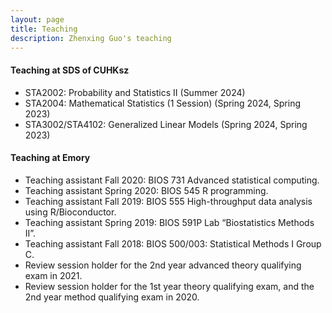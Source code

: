 ```yaml
---
layout: page
title: Teaching
description: Zhenxing Guo's teaching
---
```


#### Teaching at SDS of CUHKsz 
 - STA2002: Probability and Statistics II (Summer 2024)
 - STA2004: Mathematical Statistics (1 Session) (Spring 2024, Spring 2023)
 - STA3002/STA4102: Generalized Linear Models (Spring 2024, Spring 2023)

#### Teaching at Emory 
- Teaching assistant Fall 2020: BIOS 731 Advanced statistical computing.
- Teaching assistant Spring 2020: BIOS 545 R programming.
- Teaching assistant Fall 2019: BIOS 555 High-throughput data analysis using R/Bioconductor.
- Teaching assistant Spring 2019: BIOS 591P Lab “Biostatistics Methods II”.
- Teaching assistant Fall 2018: BIOS 500/003: Statistical Methods I Group C.
- Review session holder for the 2nd year advanced theory qualifying exam in 2021.
- Review session holder for the 1st year theory qualifying exam, and the 2nd year method qualifying exam in 2020.
